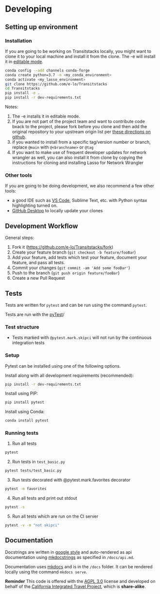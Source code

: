 # Developing

## Setting up environment

### Installation
If you are going to be working on Transitstacks locally, you might want to clone it to your local machine and install it from the clone.  The -e will install it in [editable mode](https://pip.pypa.io/en/stable/reference/pip_install/?highlight=editable#editable-installs).


```bash
conda config --add channels conda-forge
conda create python=3.7 -n <my_conda_environment>
conda activate <my_lasso_environment>
git clone https://github.com/e-lo/Transitstacks
cd Transitstacks
pip install -e .
pip install -r dev-requirements.txt
```

Notes:

1. The -e installs it in editable mode.
2. If you are not part of the project team and want to contribute code bxack to the project, please fork before you clone and then add the original repository to your upstream origin list per [these directions on github](https://help.github.com/en/articles/fork-a-repo).
3. if you wanted to install from a specific tag/version number or branch, replace `@main` with `@<branchname>`  or `@tag`
4. If you want to make use of frequent developer updates for network wrangler as well, you can also install it from clone by copying the instructions for cloning and installing Lasso for Network Wrangler

### Other tools
If you are going to be doing development, we also recommend a few other tools:
 -  a good IDE such as [VS Code](https://code.visualstudio.com/), Sublime Text, etc.
 with Python syntax highlighting turned on.
 - [GitHub Desktop](https://desktop.github.com/) to locally update your clones

## Development Workflow

General steps: 
1. Fork it (https://github.com/e-lo/Transitstacks/fork)
2. Create your feature branch (`git checkout -b feature/fooBar`)
3. Add your feature, add tests which test your feature, document your feature, and pass all tests.
4. Commit your changes (`git commit -am 'Add some fooBar'`)
5. Push to the branch (`git push origin feature/fooBar`)
6. Create a new Pull Request

## Tests
Tests are written for `pytest` and can be run using the command `pytest`.

Tests are run with the [pyTest](pytest.org)/

### Test structure

- Tests marked with `@pytest.mark.skipci` will not run by the continuous integration tests

### Setup

Pytest can be installed using one of the following options.

Install along with all development requirements (recommended):
```sh
pip install -r dev-requirements.txt
```
Install using PIP: 
```sh
pip install pytest
```
Install using Conda: 
```sh
conda install pytest
```

### Running tests

1. Run all tests
```sh
pytest 
```

2. Run tests in `test_basic.py`
```sh
pytest tests/test_basic.py
```

3. Run tests decorated with @pytest.mark.favorites decorator
```sh
pytest -m favorites
```

4. Run all tests and print out stdout
```sh
pytest -s
```

5. Run all tests which are run on the CI server
```sh
pytest -v -m "not skipci"
```

## Documentation
Docstrings are written in [google style](https://sphinxcontrib-napoleon.readthedocs.io/en/latest/example_google.html) and auto-rendered as api documentation using [mkdocstrings](https://mkdocstrings.github.io/) as specified in `/docs/api.md`. 

Documentation uses [mkdocs](https://www.mkdocs.org/) and is in the `/docs` folder.  It can be rendered locally using the command `mkdocs serve`. 


**Reminder**
This code is offered with the [AGPL 3.0](LICENSE) license and developed on behalf of the [California Integrated Travel Project](http://calitp.org), which is **share-alike**. 